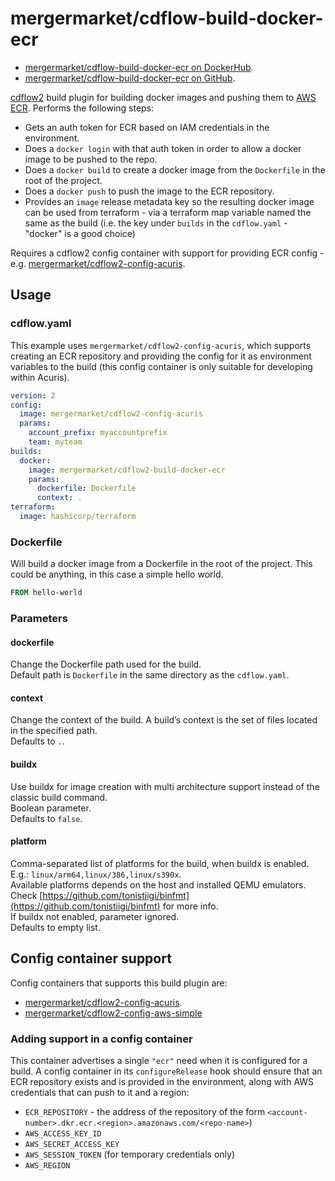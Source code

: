 # mergermarket/cdflow-build-docker-ecr

* [mergermarket/cdflow-build-docker-ecr on DockerHub](https://hub.docker.com/r/mergermarket/cdflow2-build-docker-ecr).
* [mergermarket/cdflow-build-docker-ecr on GitHub](https://github.com/mergermarket/cdflow2-build-docker-ecr).

[cdflow2](https://developer-preview.acuris.com/opensource/cdflow2/) build plugin for building docker images and pushing them to [AWS ECR](https://aws.amazon.com/ecr/). Performs the following steps:

* Gets an auth token for ECR based on IAM credentials in the environment.
* Does a `docker login` with that auth token in order to allow a docker image to be pushed to the repo.
* Does a `docker build` to create a docker image from the `Dockerfile` in the root of the project.
* Does a `docker push` to push the image to the ECR repository.
* Provides an `image` release metadata key so the resulting docker image can be used from terraform - via a terraform map variable named the same as the build (i.e. the key under `builds` in the `cdflow.yaml` - "docker" is a good choice)

Requires a cdflow2 config container with support for providing ECR config - e.g. [mergermarket/cdflow2-config-acuris](https://hub.docker.com/r/mergermarket/cdflow2-config-acuris).

## Usage

### cdflow.yaml

This example uses `mergermarket/cdflow2-config-acuris`, which supports creating an ECR repository and providing the config for it as environment variables to the build (this config container is only suitable for developing within Acuris).

```yaml
version: 2
config:
  image: mergermarket/cdflow2-config-acuris
  params:
    account_prefix: myaccountprefix
    team: myteam
builds:
  docker:
    image: mergermarket/cdflow2-build-docker-ecr
    params:
      dockerfile: Dockerfile
      context: .
terraform:
  image: hashicorp/terraform
```

### Dockerfile

Will build a docker image from a Dockerfile in the root of the project. This could be anything, in this case a simple hello world.

```Dockerfile
FROM hello-world
```

### Parameters

#### dockerfile

Change the Dockerfile path used for the build.  
Default path is `Dockerfile` in the same directory as the `cdflow.yaml`.

#### context

Change the context of the build. A build’s context is the set of files located in the specified path.  
Defaults to `.`.

#### buildx

Use buildx for image creation with multi architecture support instead of the classic build command.  
Boolean parameter.  
Defaults to `false`.

#### platform

Comma-separated list of platforms for the build, when buildx is enabled.  
E.g.: `linux/arm64,linux/386,linux/s390x`.  
Available platforms depends on the host and installed QEMU emulators.  
Check [https://github.com/tonistiigi/binfmt](https://github.com/tonistiigi/binfmt) for more info.  
If buildx not enabled, parameter ignored.  
Defaults to empty list.

## Config container support

Config containers that supports this build plugin are:

* [mergermarket/cdflow2-config-acuris](https://hub.docker.com/r/mergermarket/cdflow2-config-acuris).
* [mergermarket/cdflow2-config-aws-simple](https://github.com/mergermarket/cdflow2-config-aws-simple)

### Adding support in a config container

This container advertises a single `"ecr"` need when it is configured for a build. A config container in its `configureRelease` hook should ensure that an ECR repository exists and is provided in the environment, along with AWS credentials that can push to it and a region:

* `ECR_REPOSITORY` - the address of the repository of the form `<account-number>.dkr.ecr.<region>.amazonaws.com/<repo-name>`)
* `AWS_ACCESS_KEY_ID`
* `AWS_SECRET_ACCESS_KEY`
* `AWS_SESSION_TOKEN` (for temporary credentials only)
* `AWS_REGION`
